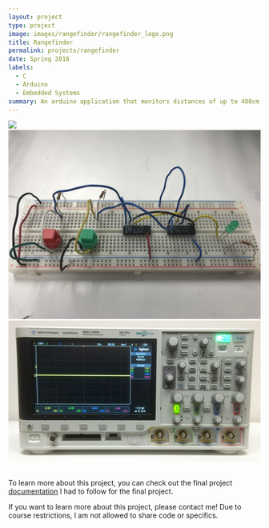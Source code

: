 ```yaml
---
layout: project
type: project
image: images/rangefinder/rangefinder_logo.png
title: Rangefinder
permalink: projects/rangefinder
date: Spring 2018
labels:
  - C
  - Arduino
  - Embedded Systems
summary: An arduino application that monitors distances of up to 400cm using an ultrasonic sensor.
---
```

<img class class="ui medium right floated rounded image" src="../images/rangefinder/rangefinder_logo.png">

<img src="../images/rangefinder/rangefinder_breadboard.JPG">

<br>
<img class class="ui medium left floated rounded image" src="../images/rangefinder/rangefinder_oscilloscope.jpg">
<br>
<br>

To learn more about this project, you can check out the final project [documentation](../images/rangefinder/rangefinder_pdf.pdf) I had to follow for the final project.

If you want to learn more about this project, please contact me! Due to course restrictions, I am not allowed to share code or specifics.

